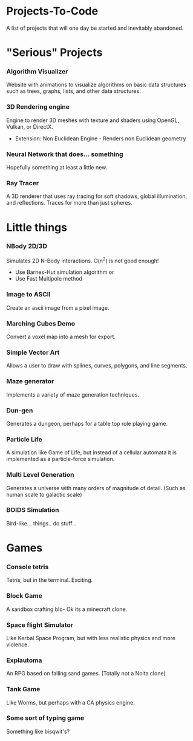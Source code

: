 # Projects-To-Code
A list of projects that will one day be started and inevitably abandoned.

# "Serious" Projects
### Algorithm Visualizer
Website with animations to visualize algorithms on basic data structures such as trees, graphs, lists, and other data structures.
### 3D Rendering engine
Engine to render 3D meshes with texture and shaders using OpenGL, Vulkan, or DirectX.
- Extension: Non Euclidean Engine - Renders non Euclidean geometry
### Neural Network that does... something
Hopefully something at least a little new.
### Ray Tracer
A 3D renderer that uses ray tracing for soft shadows, global illumination, and reflections.
Traces for more than just spheres.

# Little things
### NBody 2D/3D
Simulates 2D N-Body interactions. O(n<sup>2</sup>) is not good enough!
- Use Barnes-Hut simulation algorithm or
- Use Fast Multipole method
### Image to ASCII
Create an ascii image from a pixel image.
### Marching Cubes Demo
Convert a voxel map into a mesh for export.
### Simple Vector Art
Allows a user to draw with splines, curves, polygons, and line segments.
### Maze generator
Implements a variety of maze generation techniques.
### Dun-gen
Generates a dungeon, perhaps for a table top role playing game.
### Particle Life
A simulation like Game of Life, but instead of a cellular automata it is implemented as a particle-force simulation.
### Multi Level Generation
Generates a universe with many orders of magnitude of detail. (Such as human scale to galactic scale)
### BOIDS Simulation
Bird-like... things.. do stuff...

# Games
### Console tetris
Tetris, but in the terminal. Exciting.
### Block Game
A sandbox crafting blo- Ok its a minecraft clone.
### Space flight Simulator
Like Kerbal Space Program, but with less realistic physics and more violence.
### Explautoma
An RPG based on falling sand games. (Totally not a Noita clone)
### Tank Game
Like Worms, but perhaps with a CA physics engine.
### Some sort of typing game
Something like bisqwit's?

